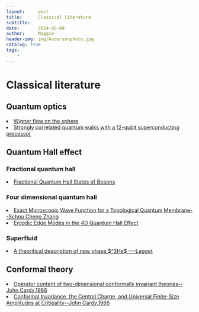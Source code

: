 ```yaml
---
layout:     post
title:      Classical literature
subtitle:   
date:       2024-05-09
author:     Maggie
header-img: img/Andersonphoto.jpg
catalog: true
tags:
    - 
---
```



#  Classical literature


## Quantum optics

<li>
<a href="https://maggiexheuw.github.io/pdf/The Wigner flow on the sphere.pdf">
Wigner flow on the sphere 
</a></li>

<li>
<a href="https://maggiexheuw.github.io/pdf/science.aaw1611.pdf">
Strongly correlated quantum
walks with a 12-qubit
superconducting processor
</a></li>



## Quantum Hall effect

### Fractional quantum hall 
<li>
<a href="https://maggiexheuw.github.io/pdf/cooper-2020-fractional-quantum-hall-states-of-bosons-properties-and-prospects-for-experimental-realization.pdf">
Fractional Quantum Hall States of Bosons
</a></li>


### Four dimensional quantum hall 

<li>
<a href="https://maggiexheuw.github.io/pdf/PhysRevLett.90.196801.pdf">
Exact Microscopic Wave Function for a Topological Quantum Membrane--Schou Cheng Zhang 
</a></li>

<li>
<a href="https://maggiexheuw.github.io/pdf/2104.01860v2.pdf">
Ergodic Edge Modes in the 4D Quantum Hall Effect
</a></li>

### Superfluid
<li>
<a href="https://maggiexheuw.github.io/pdf/RevModPhys.47.331.pdf">
A theoritical description of new phase $^3He$  ---Legget
</a></li>




## Conformal theory 


<li>
<a href="https://maggiexheuw.github.io/pdf/cardy1986.pdf">
Operator content of two-dimensional conformally invariant theories--John Cardy,1986
</a></li>


<li>
<a href="https://maggiexheuw.github.io/pdf/10.1103@physrevlett.56.742.pdf">
Conformal Invariance, the Central Charge, and Universal Finite-Size
Amplitudes at Critieality--John Cardy,1986
</a></li>